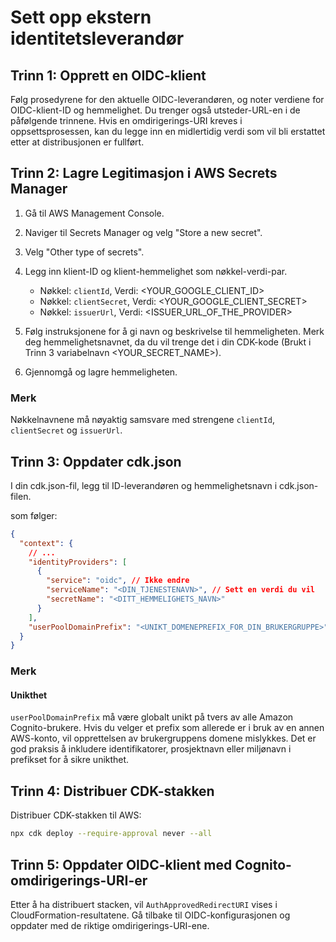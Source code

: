 # Sett opp ekstern identitetsleverandør

## Trinn 1: Opprett en OIDC-klient

Følg prosedyrene for den aktuelle OIDC-leverandøren, og noter verdiene for OIDC-klient-ID og hemmelighet. Du trenger også utsteder-URL-en i de påfølgende trinnene. Hvis en omdirigerings-URI kreves i oppsettsprosessen, kan du legge inn en midlertidig verdi som vil bli erstattet etter at distribusjonen er fullført.

## Trinn 2: Lagre Legitimasjon i AWS Secrets Manager

1. Gå til AWS Management Console.
2. Naviger til Secrets Manager og velg "Store a new secret".
3. Velg "Other type of secrets".
4. Legg inn klient-ID og klient-hemmelighet som nøkkel-verdi-par.

   - Nøkkel: `clientId`, Verdi: <YOUR_GOOGLE_CLIENT_ID>
   - Nøkkel: `clientSecret`, Verdi: <YOUR_GOOGLE_CLIENT_SECRET>
   - Nøkkel: `issuerUrl`, Verdi: <ISSUER_URL_OF_THE_PROVIDER>

5. Følg instruksjonene for å gi navn og beskrivelse til hemmeligheten. Merk deg hemmelighetsnavnet, da du vil trenge det i din CDK-kode (Brukt i Trinn 3 variabelnavn <YOUR_SECRET_NAME>).
6. Gjennomgå og lagre hemmeligheten.

### Merk

Nøkkelnavnene må nøyaktig samsvare med strengene `clientId`, `clientSecret` og `issuerUrl`.

## Trinn 3: Oppdater cdk.json

I din cdk.json-fil, legg til ID-leverandøren og hemmelighetsnavn i cdk.json-filen.

som følger:

```json
{
  "context": {
    // ...
    "identityProviders": [
      {
        "service": "oidc", // Ikke endre
        "serviceName": "<DIN_TJENESTENAVN>", // Sett en verdi du vil
        "secretName": "<DITT_HEMMELIGHETS_NAVN>"
      }
    ],
    "userPoolDomainPrefix": "<UNIKT_DOMENEPREFIX_FOR_DIN_BRUKERGRUPPE>"
  }
}
```

### Merk

#### Unikthet

`userPoolDomainPrefix` må være globalt unikt på tvers av alle Amazon Cognito-brukere. Hvis du velger et prefix som allerede er i bruk av en annen AWS-konto, vil opprettelsen av brukergruppens domene mislykkes. Det er god praksis å inkludere identifikatorer, prosjektnavn eller miljønavn i prefikset for å sikre unikthet.

## Trinn 4: Distribuer CDK-stakken

Distribuer CDK-stakken til AWS:

```sh
npx cdk deploy --require-approval never --all
```

## Trinn 5: Oppdater OIDC-klient med Cognito-omdirigerings-URI-er

Etter å ha distribuert stacken, vil `AuthApprovedRedirectURI` vises i CloudFormation-resultatene. Gå tilbake til OIDC-konfigurasjonen og oppdater med de riktige omdirigerings-URI-ene.